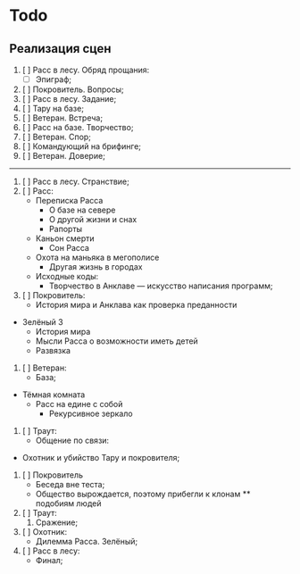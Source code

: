 # Todo
## Реализация сцен

   1. [ ] Расс в лесу. Обряд прощания:
      * [ ] Эпиграф;
   1. [ ] Покровитель. Вопросы;
   1. [ ] Расс в лесу. Задание;
   1. [ ] Тару на базе;
   1. [ ] Ветеран. Встреча;
   1. [ ] Расс на базе. Творчество;
   1. [ ] Ветеран. Спор;
   1. [ ] Командующий на брифинге;
   1. [ ] Ветеран. Доверие;

---

   1. [ ] Расс в лесу. Странствие;
   1. [ ] Расс:
      * Переписка Расса
         * О базе на севере 
         * О другой жизни и снах
         * Рапорты
      * Каньон смерти
         * Сон Расса
      * Охота на маньяка в мегополисе
         * Другая жизнь в городах
      * Исходные коды:
         * Творчество в Анклаве &mdash; искусство написания программ;
   1. [ ] Покровитель:
      * История мира и Анклава как проверка преданности
   * Зелёный 3
      * История мира
      * Мысли Расса о возможности иметь детей
      * Развязка
   1. [ ] Ветеран:
      * База;
   * Тёмная комната
      * Расс на едине с собой
         * Рекурсивное зеркало
   1. [ ] Траут:
      * Общение по связи:
   * Охотник и убийство Тару и покровителя;
   1. [ ] Покровитель
      * Беседа вне теста;
      * Общество вырождается, поэтому прибегли к клонам ** подобиям людей
   1. [ ] Траут:
      1. Сражение;
   1. [ ] Охотник:
      * Дилемма Расса. Зелёный;
   1. [ ] Расс в лесу:
      * Финал;
